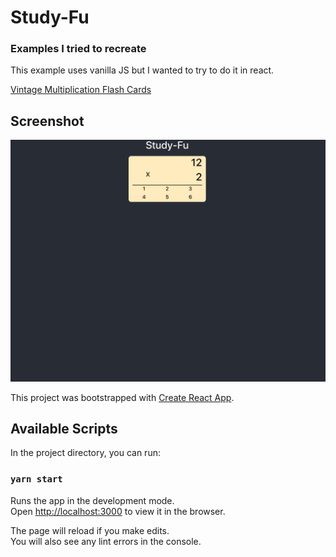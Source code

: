# Study-Fu

### Examples I tried to recreate

This example uses vanilla JS but I wanted to try to do it in react.

[Vintage Multiplication Flash Cards](https://codepen.io/NinoLopezTech/pen/vJBMpZ)

## Screenshot

![Card view](./public/screenshot.png "Card text")

This project was bootstrapped with [Create React App](https://github.com/facebook/create-react-app).

## Available Scripts

In the project directory, you can run:

### `yarn start`

Runs the app in the development mode.<br />
Open [http://localhost:3000](http://localhost:3000) to view it in the browser.

The page will reload if you make edits.<br />
You will also see any lint errors in the console.

